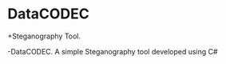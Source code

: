 DataCODEC
  =========
 +Steganography Tool.
  
 -DataCODEC. A simple Steganography tool developed using C#

